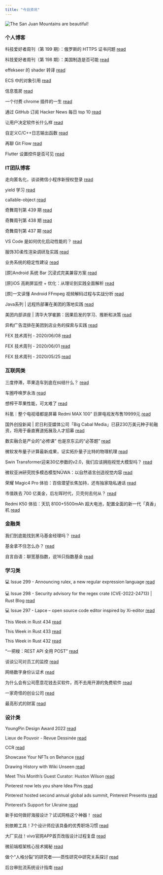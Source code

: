 ```yaml
---
title: "今日资讯"
---
```


![The San Juan Mountains are beautiful!](https://cn.bing.com/th?id=OHR.Holi2022_EN-US9217068703_UHD.jpg "San Juan Mountains")

### 个人博客

   科技爱好者周刊（第 199 期）：俄罗斯的 HTTPS 证书问题 [read](http://www.ruanyifeng.com/blog/2022/03/weekly-issue-199.html)

   科技爱好者周刊（第 198 期）：美国制造是否可能 [read](http://www.ruanyifeng.com/blog/2022/03/weekly-issue-198.html)

   effekseer 的 shader 转译 [read](https://blog.codingnow.com/2022/03/effekseer_shader.html)

   ECS 中的对象引用 [read](https://blog.codingnow.com/2022/02/ecs_entity_reference.html)

   信息茧房 [read](https://blog.codingnow.com/2022/02/information_cocoons.html)

   一个付费 chrome 插件的一生 [read](https://blog.t9t.io/star-history-2021-01-21/)

   通过 GitHub 订阅 Hacker News 每日 top 10 [read](https://blog.t9t.io/headllines-2020-09-03/)

   让用户决定软件长什么样 [read](https://blog.t9t.io/let-user-design-2020-06-18/)

   自定义C/C++日志输出函数 [read](https://www.kymjs.com/code/2020/08/07/01)

   再聊 Git Flow [read](https://www.kymjs.com/manager/2020/05/29/01)

   Flutter 设置控件是否可见 [read](https://www.kymjs.com/note/2020/03/19/01)

### IT团队博客

   走向匿名化，谈谈微信小程序新授权登录 [read](http://www.alloyteam.com/2021/04/15431/)

   yield 学习 [read](http://www.alloyteam.com/2021/03/15427/)

   callable-object [read](http://www.alloyteam.com/2021/03/callable-object/)

   奇舞周刊第 439 期 [read](https://weekly.75.team/issue439.html)

   奇舞周刊第 438 期 [read](https://weekly.75.team/issue438.html)

   奇舞周刊第 437 期 [read](https://weekly.75.team/issue437.html)

   VS Code 是如何优化启动性能的？ [read](https://fed.taobao.org/blog/taofed/do71ct/wpsf10)

   服饰3D柔性渲染调研及实践 [read](https://fed.taobao.org/blog/taofed/do71ct/fufsgh)

   业务系统的稳定性建设 [read](https://fed.taobao.org/blog/taofed/do71ct/fc3cy0)

   \[原\]Android 系统 Bar 沉浸式完美兼容方案 [read](https://blog.csdn.net/ByteDanceTech/article/details/123540429)

   \[原\]iOS 高刷屏监控 + 优化：从理论到实践全面解析 [read](https://blog.csdn.net/ByteDanceTech/article/details/123437098)

   \[原\]一文读懂 Android FFmpeg 视频解码过程与实战分析 [read](https://blog.csdn.net/ByteDanceTech/article/details/123343422)

   Java系列 \| 远程热部署在美团的落地实践 [read](https://tech.meituan.com/2022/03/17/java-hotswap-sonic.html)

   美团内部讲座 \| 清华大学崔鹏：因果启发的学习、推断和决策 [read](https://tech.meituan.com/2022/03/17/causal-inference.html)

   异构广告混排在美团到店业务的探索与实践 [read](https://tech.meituan.com/2022/03/10/exploration-and-practice-of-heterogeneous-ad-mixed-ranking-in-meituan-ads.html)

   FEX 技术周刊 - 2020/06/08 [read](http://fex.baidu.com/blog/2020/06/fex-weekly-08//)

   FEX 技术周刊 - 2020/06/01 [read](http://fex.baidu.com/blog/2020/06/fex-weekly-01//)

   FEX 技术周刊 - 2020/05/25 [read](http://fex.baidu.com/blog/2020/05/fex-weekly-25//)

### 互联网类

   三度停滞，苹果造车到底在纠结什么？ [read](http://www.huxiu.com/article/511068.html?f=wangzhan)

   车圈呼唤罗永浩 [read](http://www.huxiu.com/article/510497.html?f=wangzhan)

   想榨干苹果性能，可太难了 [read](http://www.huxiu.com/article/510636.html?f=wangzhan)

   科氪｜整个电视墙都是屏幕 Redmi MAX 100" 巨屏电视发布售19999元 [read](https://36kr.com/p/1660203301910913)

   国外创投新闻 \| 尼日利亚媒体公司「Big Cabal Media」已获230万美元种子轮融资，将用于垂直赛道拓展及人才招募 [read](https://36kr.com/p/1660160202406277)

   数实融合是产业的“必修课” 也是京东云的“必答题” [read](https://36kr.com/p/1660055738366336)

   微软发布量子计算最新成果，证实拓扑量子比特的物理机理 [read](https://www.msra.cn/zh-cn/news/features/azure-quantum)

   Swin Transformer迎来30亿参数的v2.0，我们应该拥抱视觉大模型吗？ [read](https://www.msra.cn/zh-cn/news/features/swin-transformer-v2)

   微软亚洲研究院多模态模型NÜWA：以自然语言创造视觉内容 [read](https://www.msra.cn/zh-cn/news/features/nuwa)

   荣耀 Magic4 Pro 体验：百倍潜望长焦加持，还有独家隐私通话 [read](http://www.geekpark.net/news/299863)

   市值跌去 700 亿美金，后左晖时代，贝壳何去何从？ [read](http://www.geekpark.net/news/299845)

   Redmi K50 体验：天玑 8100+5500mAh 超大电池，配置全面的新一代「真香」机 [read](http://www.geekpark.net/news/299738)

### 金融类

   我们到底能找到黑马基金经理吗？ [read](http://xueqiu.com/7245734636/214595037)

   基金拿不住怎么办？ [read](http://xueqiu.com/4585619621/214500736)

   自言自语：聊宽基指数，说16只指数基金 [read](http://xueqiu.com/3179670287/214531779)

### 学习类

   💻 Issue 299 - Announcing rulex, a new regular expression language [read](https://rust.libhunt.com/newsletter/299)

   💻 Issue 298 - Security advisory for the regex crate (CVE-2022-24713) \| Rust Blog [read](https://rust.libhunt.com/newsletter/298)

   💻 Issue 297 - Lapce – open source code editor inspired by Xi-editor [read](https://rust.libhunt.com/newsletter/297)

   This Week in Rust 434 [read](https://this-week-in-rust.org/blog/2022/03/16/this-week-in-rust-434/)

   This Week in Rust 433 [read](https://this-week-in-rust.org/blog/2022/03/09/this-week-in-rust-433/)

   This Week in Rust 432 [read](https://this-week-in-rust.org/blog/2022/03/02/this-week-in-rust-432/)

   “一把梭：REST API 全用 POST” [read](https://coolshell.cn/articles/22173.html)

   谈谈公司对员工的监控 [read](https://coolshell.cn/articles/22157.html)

   网络数字身份认证术 [read](https://coolshell.cn/articles/21708.html)

   为什么会有公司愿意花钱去买软件，而不去用开源的免费软件 [read](https://wanqu.co/p/7581?s=rss)

   一家奇怪的创业公司 [read](https://wanqu.co/p/7580?s=rss)

   最高形式的财富 [read](https://wanqu.co/p/7579?s=rss)

### 设计类

   YoungPin Design Award 2022 [read](https://www.behance.net/gallery/139623963/YoungPin-Design-Award-2022)

   Lieux de Pouvoir - Revue Dessinée [read](https://www.behance.net/gallery/139481697/Lieux-de-Pouvoir-Revue-Dessine)

   CCR [read](https://www.behance.net/gallery/138420237/CCR)

   Showcase Your NFTs on Behance [read](https://medium.com/behance-blog/showcase-your-nfts-on-behance-2c48386a2336?source=rss-f5272b7f3182------2)

   Drawing History with Wiki Unseen [read](https://medium.com/behance-blog/drawing-history-with-wiki-unseen-5b8e35bfd8a3?source=rss-f5272b7f3182------2)

   Meet This Month’s Guest Curator: Huston Wilson [read](https://medium.com/behance-blog/meet-this-months-guest-curator-huston-wilson-313b75929ab3?source=rss-f5272b7f3182------2)

   Pinterest now lets you share Idea Pins [read](https://newsroom.pinterest.com/en/post/idea-pin-sharing-available)

   Pinterest hosted second annual global ads summit, Pinterest Presents [read](https://newsroom.pinterest.com/en/post/pinterest-hosted-second-annual-global-ads-summit-pinterest-presents)

   Pinterest’s Support for Ukraine [read](https://newsroom.pinterest.com/en/post/pinterests-support-for-ukraine)

   新手如何做好海报设计？试试网格这个神器！ [read](https://www.uisdc.com/grid-settings)

   别依赖工具！7个设计师应该具备的优秀职场习惯 [read](https://www.uisdc.com/rely-on-tools)

   大厂实战！vivo官网APP首页改版设计过程复盘 [read](https://www.uisdc.com/vivo-app-redesign)

   微前端框架核心技术揭秘 [read](https://11.146.83.18/2022/02/22/micro-frontend-framework/)

   做个“人格分裂”的研究者——质性研究中研究关系探讨 [read](https://11.146.83.18/2022/02/16/%e5%81%9a%e4%b8%aa%e4%ba%ba%e6%a0%bc%e5%88%86%e8%a3%82%e7%9a%84%e7%a0%94%e7%a9%b6%e8%80%85-%e8%b4%a8%e6%80%a7%e7%a0%94%e7%a9%b6%e4%b8%ad%e7%a0%94%e7%a9%b6%e5%85%b3/)

   后台审批流系统设计指南 [read](https://11.146.83.18/2022/02/08/%e5%90%8e%e5%8f%b0%e5%ae%a1%e6%89%b9%e6%b5%81%e7%b3%bb%e7%bb%9f%e8%ae%be%e8%ae%a1%e6%8c%87%e5%8d%97/)


